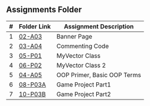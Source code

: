  ##  Assignments Folder

|   #   | Folder Link | Assignment Description |
| :---: | ----------- | ---------------------- |
|   1   |  [02-A03](https://github.com/PabitraBhandari/2143-OOP-Bhandari/tree/main/Assigments/02-A03)          | Banner Page            |
|   2   |  [03-A04](https://github.com/PabitraBhandari/2143-OOP-Bhandari/tree/main/Assigments/03-A04)         | Commenting Code|
|   3   |  [05-P01](https://github.com/PabitraBhandari/2143-OOP-Bhandari/tree/main/Assigments/05-P01)         | MyVector Class  |
| 4     |  [06-P02](https://github.com/PabitraBhandari/2143-OOP-Bhandari/tree/main/Assigments/06-P02)          | MyVector Class 2 |
| 5     |  [04-A05](https://github.com/PabitraBhandari/2143-OOP-Bhandari/tree/main/Assigments/04-A05)           | OOP Primer, Basic OOP Terms|
| 6     |  [08-P03A](https://github.com/PabitraBhandari/2143-OOP-Bhandari/tree/main/Assigments/08-P03A)         | Game Project Part1|
| 7   |   [10-P03B](https://github.com/PabitraBhandari/2143-OOP-Bhandari/tree/main/Assigments/10-P03B)          |  Game Project Part2 |
